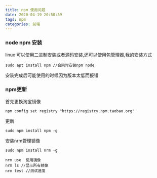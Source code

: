 ```yaml
---
title: npm 使用问题
date: 2020-04-19 20:50:59
tags: npm
categories: 前端
---
```

### node npm 安装
linux 可以使用二进制安装或者源码安装,还可以使用包管理器,我的安装方式
```
sudo apt install npm //会同时安装npm node
```
安装完成后可能使用的时候因为版本太低而报错

### npm更新
首先更换淘宝镜像
```
npm config set registry "https://registry.npm.taobao.org"
```
更新
```
sudo npm install npm -g
```
安装nrm管理镜像
```
sudo npm install nrm -g

nrm use  使用镜像
nrm ls //显示所有镜像
nrm test //测试速度
```
